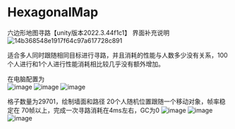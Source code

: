 # HexagonalMap
六边形地图寻路【unity版本2022.3.44f1c1】
界面补充说明
![14b368548e1917f64c97a617728c891](https://github.com/user-attachments/assets/ae4a542d-fb9a-4fb2-ad57-5c075cbc8614)

适合多人同时跟随相同目标进行寻路，并且消耗的性能与人数多少没有关系，100个人进行和1个人进行性能消耗相比较几乎没有额外增加。

在电脑配置为                          
![image](https://github.com/user-attachments/assets/84492855-f064-499f-8c0e-2f17d4a64f5a)
![image](https://github.com/user-attachments/assets/a35716d1-795b-440b-ad19-00b2adb53e48)
![image](https://github.com/user-attachments/assets/73102537-e786-4c17-a41d-5217a328781d)

格子数量为29701，绘制墙面和路径 20个人随机位置跟随一个移动对象，帧率稳定在
70帧以上，完成一次寻路消耗在4ms左右，GC为0
![image](https://github.com/user-attachments/assets/4a7217d4-26f2-4ce0-9813-79c2b4ef9025)
![image](https://github.com/user-attachments/assets/446f288e-d15e-4384-b6ca-9141b203f0bc)
![image](https://github.com/user-attachments/assets/5b62e617-49fb-4075-8387-8c0be2e92997)



